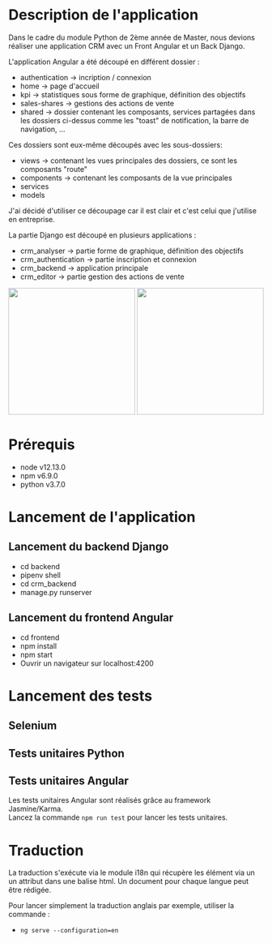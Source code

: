 # Description de l'application 
Dans le cadre du module Python de 2ème année de Master, nous devions réaliser une application CRM avec un Front Angular et un Back Django.

L'application Angular a été découpé en différent dossier :
* authentication -> incription / connexion  
* home -> page d'accueil
* kpi -> statistiques sous forme de graphique, définition des objectifs
* sales-shares -> gestions des actions de vente
* shared -> dossier contenant les composants, services partagées dans les dossiers ci-dessus comme les "toast" de notification, la barre de navigation, ...

Ces dossiers sont eux-même découpés avec les sous-dossiers: 
* views -> contenant les vues principales des dossiers, ce sont les composants "route"
* components -> contenant les composants de la vue principales
* services
* models

J'ai décidé d'utiliser ce découpage car il est clair et c'est celui que j'utilise en entreprise.

La partie Django est découpé en plusieurs applications : 
* crm_analyser -> partie forme de graphique, définition des objectifs
* crm_authentication -> partie inscription et connexion
* crm_backend -> application principale
* crm_editor -> partie gestion des actions de vente


<img src="https://www.zupimages.net/up/19/51/vh8l.png" width="250">
<img src="https://zupimages.net/viewer.php?id=19/51/vh8l.png" width="250" />

# Prérequis
* node v12.13.0
* npm v6.9.0
* python v3.7.0

# Lancement de l'application 

## Lancement du backend Django
* cd backend 
* pipenv shell
* cd crm_backend
* manage.py runserver

## Lancement du frontend Angular
* cd frontend
* npm install
* npm start
* Ouvrir un navigateur sur localhost:4200


# Lancement des tests 

## Selenium 


## Tests unitaires Python


## Tests unitaires Angular
Les tests unitaires Angular sont réalisés grâce au framework Jasmine/Karma.<br> 
Lancez la commande `npm run test` pour lancer les tests unitaires.

# Traduction
La traduction s'exécute via le module i18n qui récupère les élément via un un attribut dans une balise html.
Un document pour chaque langue peut être rédigée.

Pour lancer simplement la traduction anglais par exemple, utiliser la commande :
* `ng serve --configuration=en`

